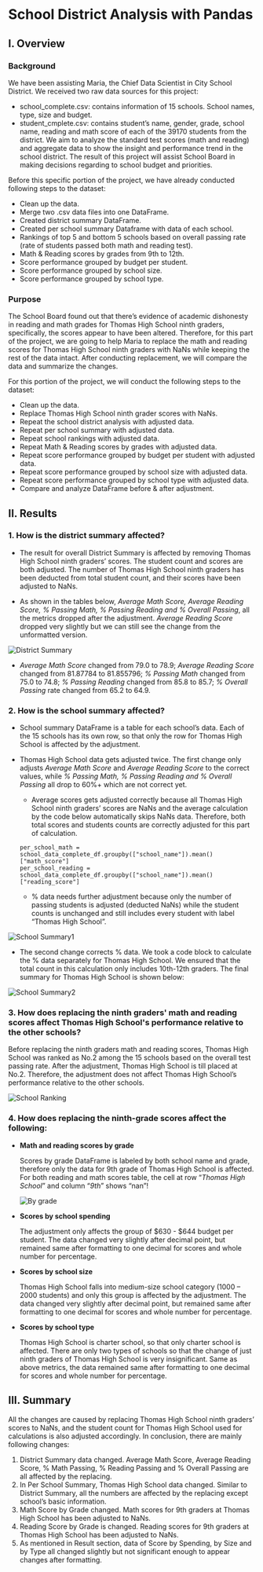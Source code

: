 # School District Analysis with Pandas

## I.  Overview

### Background
We have been assisting Maria, the Chief Data Scientist in City School District. We received two raw data sources for this project:
-	school_complete.csv: contains information of 15 schools. School names, type, size and budget.
-	student_cmplete.csv: contains student’s name, gender, grade, school name, reading and math score of each of the 39170 students from the district.
We aim to analyze the standard test scores (math and reading) and aggregate data to show the insight and performance trend in the school district. The result of this project will assist School Board in making decisions regarding to school budget and priorities.

Before this specific portion of the project, we have already conducted following steps to the dataset:
-	Clean up the data.
-	Merge two .csv data files into one DataFrame.
-	Created district summary DataFrame.
-	Created per school summary Dataframe with data of each school.
-	Rankings of top 5 and bottom 5 schools based on overall passing rate (rate of students passed both math and reading test).
-	Math & Reading scores by grades from 9th to 12th.
-	Score performance grouped by budget per student.
-	Score performance grouped by school size.
-	Score performance grouped by school type.


### Purpose
The School Board found out that there’s evidence of academic dishonesty in reading and math grades for Thomas High School ninth graders, specifically, the scores appear to have been altered. Therefore, for this part of the project, we are going to help Maria to replace the math and reading scores for Thomas High School ninth graders with NaNs while keeping the rest of the data intact. After conducting replacement, we will compare the data and summarize the changes. 

For this portion of the project, we will conduct the following steps to the dataset:
-	Clean up the data.
-	Replace Thomas High School ninth grader scores with NaNs.
-	Repeat the school district analysis with adjusted data.
-	Repeat per school summary with adjusted data.
-	Repeat school rankings with adjusted data.
-	Repeat Math & Reading scores by grades with adjusted data.
-	Repeat score performance grouped by budget per student with adjusted data.
-	Repeat score performance grouped by school size with adjusted data.
-	Repeat score performance grouped by school type with adjusted data.
-	Compare and analyze DataFrame before & after adjustment.

## II.  Results
### 1. How is the district summary affected?
- The result for overall District Summary is affected by removing Thomas High School ninth graders’ scores. The student count and scores are both adjusted. The number of Thomas High School ninth graders has been deducted from total student count, and their scores have been adjusted to NaNs.

- As shown in the tables below, _Average Math Score, Average Reading Score, % Passing Math, % Passing Reading and % Overall Passing_, all the metrics dropped after the adjustment. _Average Reading Score_ dropped very slightly but we can still see the change from the unformatted version.

![District Summary](https://user-images.githubusercontent.com/84211948/125428383-b6f13ded-912b-4bbf-8078-f6d82f983829.png)

- _Average Math Score_ changed from 79.0 to 78.9; _Average Reading Score_ changed from 81.87784 to 81.855796; _% Passing Math_ changed from 75.0 to 74.8; _% Passing Reading_ changed from 85.8 to 85.7; _% Overall Passing_ rate changed from 65.2 to 64.9.

### 2. How is the school summary affected?
- School summary DataFrame is a table for each school’s data. Each of the 15 schools has its own row, so that only the row for Thomas High School is affected by the adjustment. 

- Thomas High School data gets adjusted twice. The first change only adjusts _Average Math Score_ and _Average Reading Score_ to the correct values, while _% Passing Math, % Passing Reading and % Overall Passing_ all drop to 60%+ which are not correct yet.

  - Average scores gets adjusted correctly because all Thomas High School ninth graders’ scores are NaNs and the average calculation by the code below automatically skips NaNs data. Therefore, both total scores and students counts are correctly adjusted for this part of calculation.
  ```
  per_school_math = school_data_complete_df.groupby(["school_name"]).mean()["math_score"]
  per_school_reading = school_data_complete_df.groupby(["school_name"]).mean()["reading_score"]
  ```
  - % data needs further adjustment because only the number of passing students is adjusted (deducted NaNs) while the student counts is unchanged and still includes every student with label “Thomas High School”.

![School Summary1](https://user-images.githubusercontent.com/84211948/125429457-9a6bac53-4dff-4af7-9d64-3d6a3936d0a7.png)

- The second change corrects % data. We took a code block to calculate the % data separately for Thomas High School. We ensured that the total count in this calculation only includes 10th-12th graders. The final summary for Thomas High School is shown below:

![School Summary2](https://user-images.githubusercontent.com/84211948/125429478-08693343-71f7-4dc4-9c16-1f6837fac9d4.png)

### 3. How does replacing the ninth graders' math and reading scores affect Thomas High School's performance relative to the other schools?
Before replacing the ninth graders math and reading scores, Thomas High School was ranked as No.2 among the 15 schools based on the overall test passing rate. After the adjustment, Thomas High School is till placed at No.2. Therefore, the adjustment does not affect Thomas High School’s performance relative to the other schools.

![School Ranking](https://user-images.githubusercontent.com/84211948/125431882-a8956b5a-2689-4a18-a15b-be91559045dd.png)

### 4. How does replacing the ninth-grade scores affect the following:
- **Math and reading scores by grade**

    Scores by grade DataFrame is labeled by both school name and grade, therefore only the data for 9th grade of Thomas High School is affected. For both reading and math scores table, the cell at row “_Thomas High School_” and column “_9th_” shows “nan”!

  ![By grade](https://user-images.githubusercontent.com/84211948/125433632-46a75a35-da36-4fa2-98dc-0976aa6eca87.png)

- **Scores by school spending**

    The adjustment only affects the group of $630 - $644 budget per student. The data changed very slightly after decimal point, but remained same after formatting to one decimal for scores and whole number for percentage.

- **Scores by school size**

    Thomas High School falls into medium-size school category (1000 – 2000 students) and only this group is affected by the adjustment. The data changed very slightly after decimal point, but remained same after formatting to one decimal for scores and whole number for percentage.

- **Scores by school type**
    
    Thomas High School is charter school, so that only charter school is affected. There are only two types of schools so that the change of just ninth graders of Thomas High School is very insignificant. Same as above metrics, the data remained same after formatting to one decimal for scores and whole number for percentage.


## III.  Summary
All the changes are caused by replacing Thomas High School ninth graders’ scores to NaNs, and the student count for Thomas High School used for calculations is also adjusted accordingly. In conclusion, there are mainly following changes:
  1.	District Summary data changed. Average Math Score, Average Reading Score, % Math Passing, % Reading Passing and % Overall Passing are all affected by the replacing.
  2.	In Per School Summary, Thomas High School data changed. Similar to District Summary, all the numbers are affected by the replacing except school’s basic information.
  3.	Math Score by Grade changed. Math scores for 9th graders at Thomas High School has been adjusted to NaNs.
  4.	Reading Score by Grade is changed. Reading scores for 9th graders at Thomas High School has been adjusted to NaNs.
  5.	As mentioned in Result section, data of Score by Spending, by Size and by Type all changed slightly but not significant enough to appear changes after formatting. 
